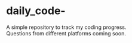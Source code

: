 # daily_code-
A simple repository to track my coding progress.
<br>
Questions from different platforms coming soon.
